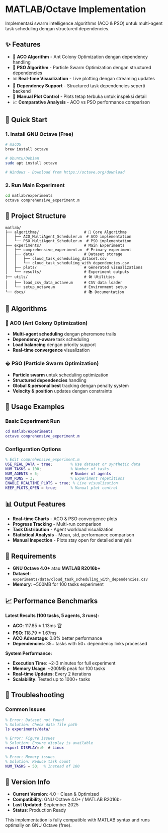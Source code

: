 # MATLAB/Octave Implementation

Implementasi swarm intelligence algorithms (ACO & PSO) untuk multi-agent task scheduling dengan structured dependencies.

## ✨ Features

- 🐜 **ACO Algorithm** - Ant Colony Optimization dengan dependency handling
- 🦅 **PSO Algorithm** - Particle Swarm Optimization dengan structured dependencies  
- 📊 **Real-time Visualization** - Live plotting dengan streaming updates
- 🔗 **Dependency Support** - Structured task dependencies seperti backend
- 🎯 **Manual Plot Control** - Plots tetap terbuka untuk inspeksi detail
- 📈 **Comparative Analysis** - ACO vs PSO performance comparison

## 🚀 Quick Start

### 1. Install GNU Octave (Free)
```bash
# macOS
brew install octave

# Ubuntu/Debian
sudo apt install octave

# Windows - Download from https://octave.org/download
```

### 2. Run Main Experiment
```bash
cd matlab/experiments
octave comprehensive_experiment.m
```

## 📁 Project Structure

```
matlab/
├── algorithms/                    # 🔬 Core Algorithms
│   ├── ACO_MultiAgent_Scheduler.m  # ACO implementation
│   └── PSO_MultiAgent_Scheduler.m  # PSO implementation
├── experiments/                   # Main Experiments
│   ├── comprehensive_experiment.m  # Primary experiment
│   ├── data/                      # Dataset storage
│   │   ├── cloud_task_scheduling_dataset.csv
│   │   └── cloud_task_scheduling_with_dependencies.csv
│   ├── plots/                     # Generated visualizations
│   └── results/                   # Experiment outputs
├── utils/                         # 🛠️ Utilities
│   ├── load_csv_data_octave.m     # CSV data loader
│   └── setup_octave.m             # Environment setup
└── docs/                          # 📚 Documentation
```
## 🔬 Algorithms

### 🐜 ACO (Ant Colony Optimization)
- **Multi-agent scheduling** dengan pheromone trails
- **Dependency-aware** task scheduling 
- **Load balancing** dengan priority support
- **Real-time convergence** visualization

### � PSO (Particle Swarm Optimization)
- **Particle swarm** untuk scheduling optimization
- **Structured dependencies** handling
- **Global & personal best** tracking dengan penalty system
- **Velocity & position** updates dengan constraints

## 🎯 Usage Examples

### Basic Experiment Run
```matlab
cd matlab/experiments
octave comprehensive_experiment.m
```

### Configuration Options
```matlab
% Edit comprehensive_experiment.m
USE_REAL_DATA = true;        % Use dataset or synthetic data
NUM_TASKS = 100;             % Number of tasks
NUM_AGENTS = 5;              # Number of agents
NUM_RUNS = 3;                % Experiment repetitions
ENABLE_REALTIME_PLOTS = true; % Live visualization
KEEP_PLOTS_OPEN = true;      % Manual plot control
```

## 📊 Output Features

- **Real-time Charts** - ACO & PSO convergence plots
- **Progress Tracking** - Multi-run comparison
- **Task Distribution** - Agent workload visualization  
- **Statistical Analysis** - Mean, std, performance comparison
- **Manual Inspection** - Plots stay open for detailed analysis

## 🔧 Requirements

- **GNU Octave 4.0+** atau **MATLAB R2016b+**
- **Dataset**: `experiments/data/cloud_task_scheduling_with_dependencies.csv`
- **Memory**: ~500MB for 100 tasks experiment

## 📈 Performance Benchmarks

**Latest Results (100 tasks, 5 agents, 3 runs):**
- **ACO**: 117.85 ± 1.13ms 🏆 
- **PSO**: 118.79 ± 1.67ms
- **ACO Advantage**: 0.8% better performance
- **Dependencies**: 35+ tasks with 50+ dependency links processed

**System Performance:**
- **Execution Time**: ~2-3 minutes for full experiment
- **Memory Usage**: ~200MB peak for 100 tasks
- **Real-time Updates**: Every 2 iterations
- **Scalability**: Tested up to 1000+ tasks

## 🔧 Troubleshooting

### Common Issues
```matlab
% Error: Dataset not found
% Solution: Check data file path
ls experiments/data/

% Error: Figure issues  
% Solution: Ensure display is available
export DISPLAY=:0  # Linux

% Error: Memory issues
% Solution: Reduce task count
NUM_TASKS = 50;  % Instead of 100
```

## 🎯 Version Info

- **Current Version**: 4.0 - Clean & Optimized
- **Compatibility**: GNU Octave 4.0+ / MATLAB R2016b+
- **Last Updated**: September 2025
- **Status**: Production Ready

This implementation is fully compatible with MATLAB syntax and runs optimally on GNU Octave (free).
